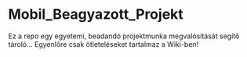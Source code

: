 # Mobil_Beagyazott_Projekt
Ez a repo egy egyetemi, beadandó projektmunka megvalósítását segítő tároló...
Egyenlőre csak ötleteléseket tartalmaz a Wiki-ben!
